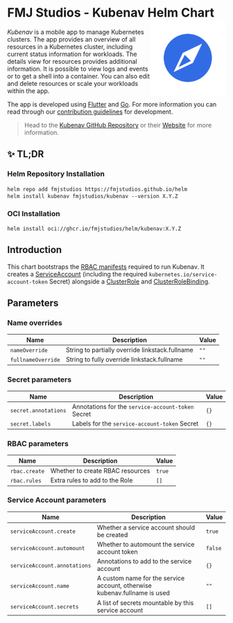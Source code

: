 # FMJ Studios - Kubenav Helm Chart <img src="https://raw.githubusercontent.com/kubenav/kubenav/290f1776b03c359b8115125fa37a4b8dd73b6464/utils/images/app-icons/android.png" alt="Kubenav Logo" width="175" height="175" align="right" loading="lazy">

_Kubenav_ is a mobile app to manage Kubernetes clusters. The app provides an overview of all resources in a Kubernetes
cluster, including current status information for workloads. The details view for resources provides additional
information. It is possible to view logs and events or to get a shell into a container. You can also edit and delete
resources or scale your workloads within the app.

The app is developed using [Flutter](https://flutter.dev) and [Go](https://go.dev). For more information you can read
through our [contribution guidelines](https://github.com/kubenav/kubenav/blob/main/CONTRIBUTING.md) for development.

> Head to the [Kubenav GitHub Repository](https://github.com/kubenav/kubenav) or
> their [Website](https://kubenav.io/) for more information.

## ✨ TL;DR

### Helm Repository Installation

```shell
helm repo add fmjstudios https://fmjstudios.github.io/helm
helm install kubenav fmjstudios/kubenav --version X.Y.Z
```

### OCI Installation

```shell
helm install oci://ghcr.io/fmjstudios/helm/kubenav:X.Y.Z
```

## Introduction

This chart bootstraps the [RBAC manifests](https://kubernetes.io/docs/reference/access-authn-authz/rbac/) required to
run Kubenav. It creates
a [ServiceAccount](https://kubernetes.io/docs/reference/kubernetes-api/authentication-resources/service-account-v1/)
(including the required `kubernetes.io/service-account-token` Secret)
alongside a [ClusterRole](https://kubernetes.io/docs/reference/kubernetes-api/authorization-resources/cluster-role-v1/)
and [ClusterRoleBinding](https://kubernetes.io/docs/reference/kubernetes-api/authorization-resources/cluster-role-binding-v1/).

## Parameters

### Name overrides

| Name               | Description                                     | Value |
|--------------------|-------------------------------------------------|-------|
| `nameOverride`     | String to partially override linkstack.fullname | `""`  |
| `fullnameOverride` | String to fully override linkstack.fullname     | `""`  |

### Secret parameters

| Name                 | Description                                        | Value |
|----------------------|----------------------------------------------------|-------|
| `secret.annotations` | Annotations for the `service-account-token` Secret | `{}`  |
| `secret.labels`      | Labels for the `service-account-token` Secret      | `{}`  |

### RBAC parameters

| Name          | Description                      | Value  |
|---------------|----------------------------------|--------|
| `rbac.create` | Whether to create RBAC resources | `true` |
| `rbac.rules`  | Extra rules to add to the Role   | `[]`   |

### Service Account parameters

| Name                         | Description                                                               | Value   |
|------------------------------|---------------------------------------------------------------------------|---------|
| `serviceAccount.create`      | Whether a service account should be created                               | `true`  |
| `serviceAccount.automount`   | Whether to automount the service account token                            | `false` |
| `serviceAccount.annotations` | Annotations to add to the service account                                 | `{}`    |
| `serviceAccount.name`        | A custom name for the service account, otherwise kubenav.fullname is used | `""`    |
| `serviceAccount.secrets`     | A list of secrets mountable by this service account                       | `[]`    |

